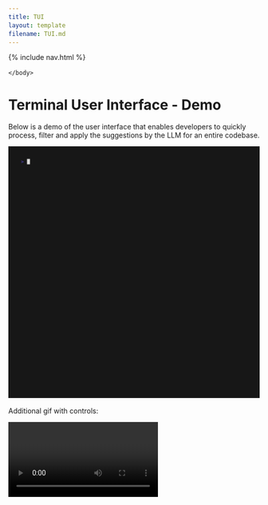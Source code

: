 ```yaml
---
title: TUI
layout: template
filename: TUI.md
--- 
```

<html lang="en">
  <body>
    {% include nav.html %}
    <script>
  var video = document.getElementById("gif-video");

  document.body.addEventListener("keyup", function(event) {
    if (event.keyCode === 32) { // Spacebar keycode is 32
      if (video.paused) {
        video.play();
      } else {
        video.pause();
      }
    }
  });
</script>

    </body>
</html>

# Terminal User Interface - Demo
Below is a demo of the user interface that enables developers to quickly process, filter and apply the suggestions by the LLM for an entire codebase.

![alt-text-1](TUI_demo.gif "TUI")

Additional gif with controls:

<video controls id="gif-video">
  <source src="TUI_demo.gif" type="video/gif">
  Your browser does not support the video tag.
</video>